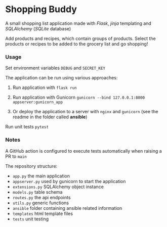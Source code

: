 # Shopping Buddy

A small shopping list application made with *Flask*, *jinja* templating and *SQLAlchemy* (*SQLite* database)

Add products and recipes, which contain groups of products.
Select the products or recipes to be added to the grocery list and go shopping!

### Usage

Set environment variables `DEBUG` and `SECRET_KEY`

The application can be run using various approaches:

1. Run application with `flask run`

2. Run application with Gunicorn `gunicorn --bind 127.0.0.1:8000 appserver:gunicorn_app`

3. Or deploy the application to a server with `nginx` and `gunicorn` (see the readme in the folder called **ansible**)

Run unit tests `pytest`

### Notes
A GitHub action is configured to execute tests automatically when raising a PR to `main`

The repository structure:
* `app.py` the main application
* `appserver.py` used by gunicorn to start the application
* `extensions.py` SQLAlchemy object instance
* `models.py` table schema
* `routes.py` the api endpoints
* `utils.py` generic functions
* `ansible` folder containing ansible related information
* `templates` html template files
* `tests` unit testing
